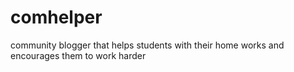 # comhelper
community blogger that helps students with their home works and encourages them to work harder
